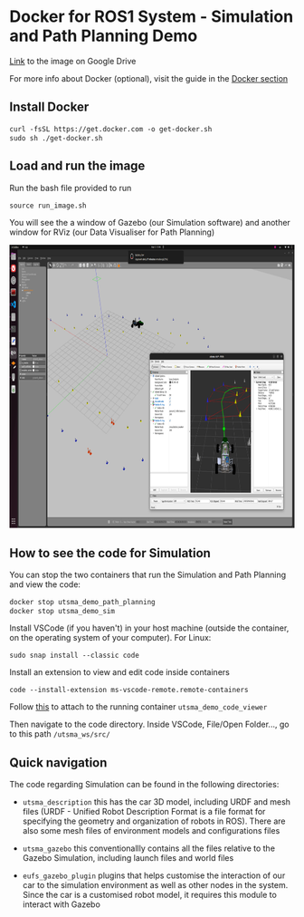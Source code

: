 # Docker for ROS1 System - Simulation and Path Planning Demo

[Link](https://drive.google.com/drive/folders/1yzJbm0I91lRBJCyyGA6qIhRGd1CaO-Fl?usp=drive_link) to the image on Google Drive

For more info about Docker (optional), visit the guide in the [Docker section](wiki/docker.md)


## Install Docker 

```
curl -fsSL https://get.docker.com -o get-docker.sh
sudo sh ./get-docker.sh 
```

## Load and run the image 
Run the bash file provided to run
```
source run_image.sh
```

You will see the a window of Gazebo (our Simulation software) and another window for RViz (our Data Visualiser for Path Planning)


<p align="center">
  <img height="500" alt="Gazebo RViz" src="image/sim_path_planning_demo.png">
</p>


## How to see the code for Simulation
You can stop the two containers that run the Simulation and Path Planning and view the code:

```
docker stop utsma_demo_path_planning
docker stop utsma_demo_sim
```

Install VSCode (if you haven't) in your host machine (outside the container, on the operating system of your computer). For Linux:
 
```
sudo snap install --classic code
```

Install an extension to view and edit code inside containers  
```
code --install-extension ms-vscode-remote.remote-containers
```
Follow [this](https://marketplace.visualstudio.com/items?itemName=ms-vscode-remote.remote-containers) to attach to the running container `utsma_demo_code_viewer`

Then navigate to the code directory. Inside VSCode, File/Open Folder..., go to this path `/utsma_ws/src/`


## Quick navigation

The code regarding Simulation can be found in the following directories:

 - `utsma_description` this has the car 3D model, including URDF and mesh files (URDF - Unified Robot Description Format is a file format for specifying the geometry and organization of robots in ROS). There are also some mesh files of environment models and configurations files

 - `utsma_gazebo` this conventionallly contains all the files relative to the Gazebo Simulation, including launch files and world files 

 - `eufs_gazebo_plugin` plugins that helps customise the interaction of our car to the simulation environment as well as other nodes in the system. Since the car is a customised robot model, it requires this module to interact with Gazebo

